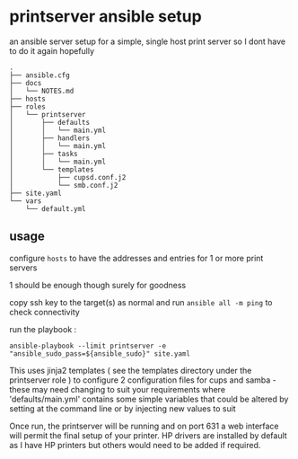 # printserver ansible setup

an ansible server setup for a simple, single host print server so I dont have to do it again hopefully

```
.
├── ansible.cfg
├── docs
│   └── NOTES.md
├── hosts
├── roles
│   └── printserver
│       ├── defaults
│       │   └── main.yml
│       ├── handlers
│       │   └── main.yml
│       ├── tasks
│       │   └── main.yml
│       └── templates
│           ├── cupsd.conf.j2
│           └── smb.conf.j2
├── site.yaml
└── vars
    └── default.yml
```

## usage

configure `hosts` to have the addresses and entries for 1 or more print servers

1 should be enough though surely for goodness

copy ssh key to the target(s) as normal and run `ansible all -m ping` to check connectivity

run the playbook :

```
ansible-playbook --limit printserver -e "ansible_sudo_pass=${ansible_sudo}" site.yaml
```

This uses jinja2 templates ( see the templates directory under the printserver role ) to configure 2 configuration files for cups and samba - these may need changing to suit your requirements where 'defaults/main.yml' contains some simple variables that could be altered by setting at the command line or by injecting new values to suit

Once run, the printserver will be running and on port 631 a web interface will permit the final setup of your printer. HP drivers are installed by default as I have HP printers but others would need to be added if required.

